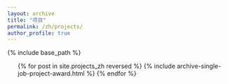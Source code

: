 ```yaml
---
layout: archive
title: "项目"
permalink: /zh/projects/
author_profile: true
---
```


{% include base_path %}

<link rel="stylesheet" type="text/css" href="/assets/css/mystyle.css">
<link rel="stylesheet" href="https://cdnjs.cloudflare.com/ajax/libs/font-awesome/4.7.0/css/font-awesome.min.css">

<div class="{{ include.type | default: "list" }}__item">
  <article class="archive__item" itemscope itemtype="http://schema.org/CreativeWork">
    <div class="resume-box">
      <ul>
        {% for post in site.projects_zh reversed %}
          {% include archive-single-job-project-award.html %}
        {% endfor %}
      </ul>
    </div>
  </article>
</div>


<script>
  document.querySelectorAll('.resume-box .clickableicon').forEach(function(icon) {
    icon.addEventListener('click', function() {
      let li = icon.parentNode;
      li.classList.toggle('collapsed');
    });
  });
</script>